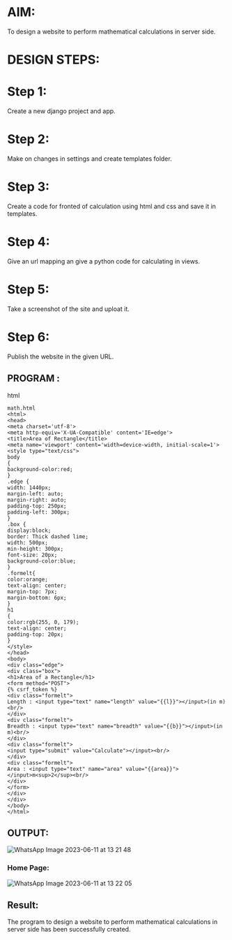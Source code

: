 # AIM:
To design a website to perform mathematical calculations in server side.

# DESIGN STEPS:
# Step 1:
Create a new django project and app.

# Step 2:
Make on changes in settings and create templates folder.

# Step 3:
Create a code for fronted of calculation using html and css and save it in templates.

# Step 4:
Give an url mapping an give a python code for calculating in views.

# Step 5:
Take a screenshot of the site and uploat it.

# Step 6:
Publish the website in the given URL.

## PROGRAM :

html
```
math.html
<html>
<head>
<meta charset='utf-8'>
<meta http-equiv='X-UA-Compatible' content='IE=edge'>
<title>Area of Rectangle</title>
<meta name='viewport' content='width=device-width, initial-scale=1'>
<style type="text/css">
body 
{
background-color:red;
}
.edge {
width: 1440px;
margin-left: auto;
margin-right: auto;
padding-top: 250px;
padding-left: 300px;
}
.box {
display:block;
border: Thick dashed lime;
width: 500px;
min-height: 300px;
font-size: 20px;
background-color:blue;
}
.formelt{
color:orange;
text-align: center;
margin-top: 7px;
margin-bottom: 6px;
}
h1
{
color:rgb(255, 0, 179);
text-align: center;
padding-top: 20px;
}
</style>
</head>
<body>
<div class="edge">
<div class="box">
<h1>Area of a Rectangle</h1>
<form method="POST">
{% csrf_token %}
<div class="formelt">
Length : <input type="text" name="length" value="{{l}}"></input>(in m)<br/>
</div>
<div class="formelt">
Breadth : <input type="text" name="breadth" value="{{b}}"></input>(in m)<br/>
</div>
<div class="formelt">
<input type="submit" value="Calculate"></input><br/>
</div>
<div class="formelt">
Area : <input type="text" name="area" value="{{area}}"></input>m<sup>2</sup><br/>
</div>
</form>
</div>
</div>
</body>
</html>
```

## OUTPUT:
![WhatsApp Image 2023-06-11 at 13 21 48](https://github.com/vijayarajv1704/mathserver/assets/121303741/2192803f-30ff-452f-8c60-61c4751c0179)

### Home Page:
![WhatsApp Image 2023-06-11 at 13 22 05](https://github.com/vijayarajv1704/mathserver/assets/121303741/a86aee41-1b42-4d4e-8675-6dc53a47d0a9)


## Result:

The program to design a website to perform mathematical calculations in server side has been successfully created.
